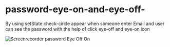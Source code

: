 # password-eye-on-and-eye-off-
By using setState check-circle appear when someone enter Email and  user can see the password with the help of click eye-off and eye-on icon  
  
  
  
![Screenrecorder password Eye Off On](https://user-images.githubusercontent.com/39520168/83954408-96e5e200-a866-11ea-8371-c13ec19f5885.gif)
